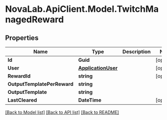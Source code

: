 # NovaLab.ApiClient.Model.TwitchManagedReward

## Properties

Name | Type | Description | Notes
------------ | ------------- | ------------- | -------------
**Id** | **Guid** |  | [optional] 
**User** | [**ApplicationUser**](ApplicationUser.md) |  | [optional] 
**RewardId** | **string** |  | [optional] 
**OutputTemplatePerReward** | **string** |  | 
**OutputTemplate** | **string** |  | 
**LastCleared** | **DateTime** |  | [optional] 

[[Back to Model list]](../README.md#documentation-for-models) [[Back to API list]](../README.md#documentation-for-api-endpoints) [[Back to README]](../README.md)

